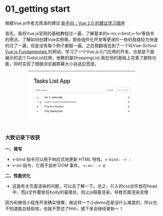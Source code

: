 # 01_getting start

根据Vue.js作者尤雨溪的建议 [新手向：Vue 2.0 的建议学习顺序
](https://zhuanlan.zhihu.com/p/23134551?utm_source=wechat_session&utm_medium=social&utm_oi=1046000273645961216)

首先，我将Vue.js官网的基础教程过一遍，了解基本的v-on,v-bind,v-for等指令的用法，了解如何创建Vue实例等。那些组件化开发等更进阶一些的我就较为快速的过了一遍，但是没有每个例子都敲一遍。之后我翻墙去到了一个叫Vue-School [Vue.js Fundamentals
](https://vueschool.io/courses/vuejs-fundamentals) 的网站，学习了一个Vue.js入门应用的开发，也就是下面展示的这个TodoList应用，他教的是ShoppingList,我在他的基础上完善了删除功能，同时实现了根据浏览器屏幕大小自适应宽度。

<center>
 <img src="/images/1_index.png" margin=20% width=70% />
</center>

### 大致记录下收获

**一、简写**
  - v-bind 指令可以用于响应式地更新 HTML 特性。`v-bind: -> :`
  - v-on 指令，它用于监听 DOM 事件。 `v-on: -> @`
  
**二、性能优化**
  - 这是有关页面渲染的问题，可以去了解一下。总之，引入的css文件放在head中，而js文件要放在body的最尾处，防止js阻塞渲染，导致页面渲染变慢
  
因为和微信小程序开发确实很像，做这样一个小demo还是没什么难度的，所以也不知道能总结些啥，也就不赘述了hhh，接下来会继续更新～！
